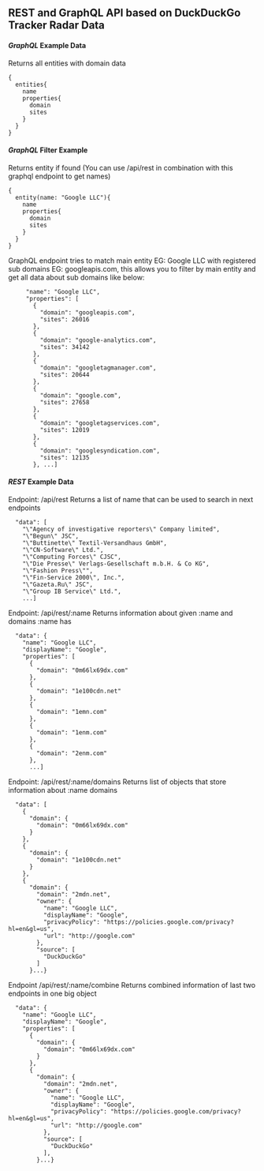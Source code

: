 ## REST and GraphQL API based on DuckDuckGo Tracker Radar Data

#### ***GraphQL*** Example Data
Returns all entities with domain data
```
{
  entities{
    name
    properties{
      domain
      sites
    }
  }
}
```
#### ***GraphQL*** Filter Example
Returns entity if found
(You can use /api/rest in combination with this graphql endpoint to get names)
```
{
  entity(name: "Google LLC"){
    name
    properties{
      domain
      sites
    }
  }
}
```
GraphQL endpoint tries to match main entity EG: Google LLC with registered sub domains EG: googleapis.com, this allows you to filter by main entity and get all data about sub domains like below:

```
     "name": "Google LLC",
     "properties": [
       {
         "domain": "googleapis.com",
         "sites": 26016
       },
       {
         "domain": "google-analytics.com",
         "sites": 34142
       },
       {
         "domain": "googletagmanager.com",
         "sites": 20644
       },
       {
         "domain": "google.com",
         "sites": 27658
       },
       {
         "domain": "googletagservices.com",
         "sites": 12019
       },
       {
         "domain": "googlesyndication.com",
         "sites": 12135
       }, ...]
```
#### ***REST*** Example Data

Endpoint: /api/rest
Returns a list of name that can be used to search in next endpoints
```
  "data": [
    "\"Agency of investigative reporters\" Company limited",
    "\"Begun\" JSC",
    "\"Buttinette\" Textil-Versandhaus GmbH",
    "\"CN-Software\" Ltd.",
    "\"Computing Forces\" CJSC",
    "\"Die Presse\" Verlags-Gesellschaft m.b.H. & Co KG",
    "\"Fashion Press\"",
    "\"Fin-Service 2000\", Inc.",
    "\"Gazeta.Ru\" JSC",
    "\"Group IB Service\" Ltd.",
    ...]
```
Endpoint: /api/rest/:name
Returns information about given :name and domains :name has
```
  "data": {
    "name": "Google LLC",
    "displayName": "Google",
    "properties": [
      {
        "domain": "0m66lx69dx.com"
      },
      {
        "domain": "1e100cdn.net"
      },
      {
        "domain": "1emn.com"
      },
      {
        "domain": "1enm.com"
      },
      {
        "domain": "2enm.com"
      },
      ...]
```
Endpoint: /api/rest/:name/domains
Returns list of objects that store information about :name domains
```
  "data": [
    {
      "domain": {
        "domain": "0m66lx69dx.com"
      }
    },
    {
      "domain": {
        "domain": "1e100cdn.net"
      }
    },
    {
      "domain": {
        "domain": "2mdn.net",
        "owner": {
          "name": "Google LLC",
          "displayName": "Google",
          "privacyPolicy": "https://policies.google.com/privacy?hl=en&gl=us",
          "url": "http://google.com"
        },
        "source": [
          "DuckDuckGo"
        ]
      }...}
```
Endpoint /api/rest/:name/combine
Returns combined information of last two endpoints in one big object
```
  "data": {
    "name": "Google LLC",
    "displayName": "Google",
    "properties": [
      {
        "domain": {
          "domain": "0m66lx69dx.com"
        }
      },
      {
        "domain": {
          "domain": "2mdn.net",
          "owner": {
            "name": "Google LLC",
            "displayName": "Google",
            "privacyPolicy": "https://policies.google.com/privacy?hl=en&gl=us",
            "url": "http://google.com"
          },
          "source": [
            "DuckDuckGo"
          ],
        }...}
```
